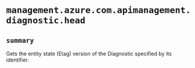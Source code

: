 # `management.azure.com.apimanagement.diagnostic.head`

## `summary`
Gets the entity state (Etag) version of the Diagnostic specified by its identifier.


